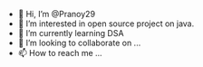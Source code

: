 - 👋 Hi, I’m @Pranoy29
- 👀 I’m interested in open source project on java.
- 🌱 I’m currently learning DSA
- 💞️ I’m looking to collaborate on ...
- 📫 How to reach me ...

<!---
Pranoy29/Pranoy29 is a ✨ special ✨ repository because its `README.md` (this file) appears on your GitHub profile.
You can click the Preview link to take a look at your changes.
--->
